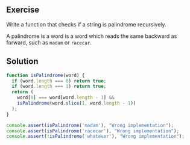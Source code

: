 ## Exercise

Write a function that checks if a string is palindrome recursively.

A palindrome is a word is a word which reads the same backward as forward, such as `madam` or `racecar`.

## Solution

```js
function isPalindrome(word) {
  if (word.length === 0) return true;
  if (word.length === 1) return true;
  return (
    word[0] === word[word.length - 1] &&
    isPalindrome(word.slice(1, word.length - 1))
  );
}

console.assert(isPalindrome('madam'), "Wrong implementation");
console.assert(isPalindrome('racecar'), "Wrong implementation");
console.assert(!isPalindrome('whatever'), "Wrong implementation");
```
